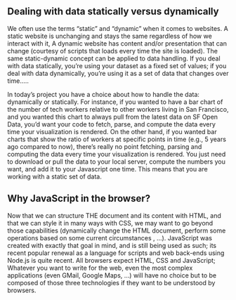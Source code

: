 ## Dealing with data statically versus dynamically

We often use the terms “static” and “dynamic” when it comes to websites. A static website is unchanging and stays the same regardless of how we interact with it, A dynamic website has content and/or presentation that can change (courtesy of scripts
 that loads every time the site is loaded). The same static-dynamic concept can be applied to data handling. If you deal with
 data statically, you’re using your dataset as a fixed set of values; if you deal with data dynamically, you’re using it as a set of data that changes over time.....

In today’s project you have a choice about how to handle the data: dynamically or statically. For instance, if you wanted to have a bar chart of the number of tech workers relative to other workers living in San Francisco, and you wanted this chart to always pull from the latest data on SF Open Data, you’d want your code to fetch, parse, and compute the data every time your visualization is rendered. On the other hand, if you wanted bar charts that show the ratio of workers at specific points in time (e.g., 5 years ago compared to now), there’s really no point fetching, parsing and computing the data every time your visualization is rendered. You just need to download or pull the data to your local server, compute the numbers you want, and add it to your Javascript one time. This means that you are working with a static set of data.

## Why JavaScript in the browser?

Now that we can structure THE document and its content with HTML, and that we can style it in many ways with CSS, we may want to go beyond those capabilities
 (dynamically change the HTML document, perform some operations based on some current circumstances
, …). JavaScript was created with exactly that goal in mind, and is still being used as such; its recent popular renewal as a language for scripts and web back-ends using Node.js is quite recent. All browsers expect HTML, CSS and JavaScript; Whatever you want to write for the web, even the most complex applications (even GMail, Google Maps, …) will have no choice but to be composed of those three technologies if they want to be understood by browsers.
